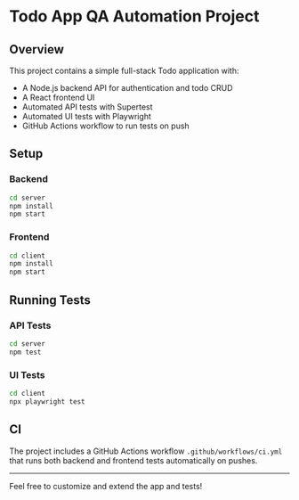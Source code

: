 # Todo App QA Automation Project

## Overview
This project contains a simple full-stack Todo application with:

- A Node.js backend API for authentication and todo CRUD
- A React frontend UI
- Automated API tests with Supertest
- Automated UI tests with Playwright
- GitHub Actions workflow to run tests on push

## Setup

### Backend
```bash
cd server
npm install
npm start
```

### Frontend
```bash
cd client
npm install
npm start
```

## Running Tests

### API Tests
```bash
cd server
npm test
```

### UI Tests
```bash
cd client
npx playwright test
```

## CI
The project includes a GitHub Actions workflow `.github/workflows/ci.yml` that runs both backend and frontend tests automatically on pushes.

---

Feel free to customize and extend the app and tests!
